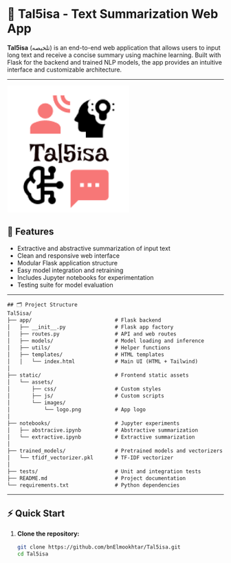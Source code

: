 # 🧠 Tal5isa - Text Summarization Web App

**Tal5isa** (تلخيصه) is an end-to-end web application that allows users to input long text and receive a concise summary using machine learning. Built with Flask for the backend and trained NLP models, the app provides an intuitive interface and customizable architecture.

---

![Logo](static/assets/images/logo.png)


## 🚀 Features

- Extractive and abstractive summarization of input text
- Clean and responsive web interface
- Modular Flask application structure
- Easy model integration and retraining
- Includes Jupyter notebooks for experimentation
- Testing suite for model evaluation

---

```
## 🗂️ Project Structure
Tal5isa/
├── app/                           # Flask backend
│   ├── __init__.py                # Flask app factory
│   ├── routes.py                  # API and web routes
│   ├── models/                    # Model loading and inference
│   ├── utils/                     # Helper functions
│   ├── templates/                 # HTML templates
│   │   └── index.html             # Main UI (HTML + Tailwind)
│
├── static/                        # Frontend static assets
│   └── assets/
│       ├── css/                   # Custom styles
│       ├── js/                    # Custom scripts
│       └── images/
│           └── logo.png           # App logo
│
├── notebooks/                     # Jupyter experiments
│   ├── abstracive.ipynb           # Abstractive summarization
│   └── extractive.ipynb           # Extractive summarization
│
├── trained_models/                # Pretrained models and vectorizers
│   └── tfidf_vectorizer.pkl       # TF-IDF vectorizer
│
├── tests/                         # Unit and integration tests
├── README.md                      # Project documentation
└── requirements.txt               # Python dependencies
````

---

## ⚡ Quick Start

1. **Clone the repository:**
   ```sh
   git clone https://github.com/bnElmookhtar/Tal5isa.git
   cd Tal5isa
